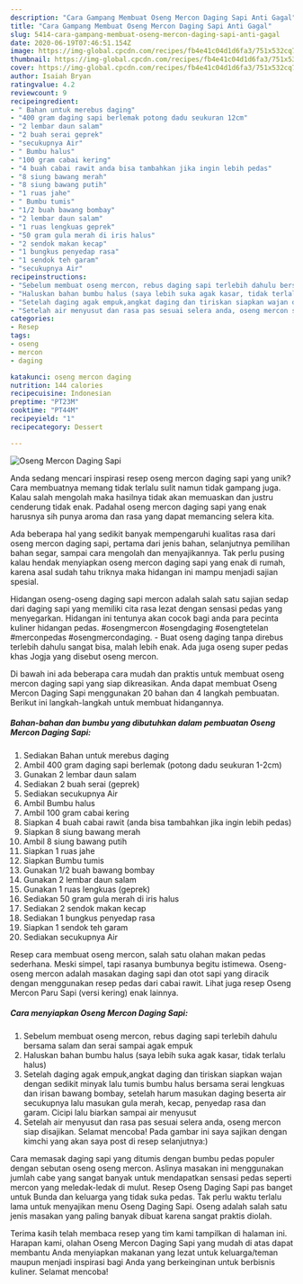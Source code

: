 ```yaml
---
description: "Cara Gampang Membuat Oseng Mercon Daging Sapi Anti Gagal"
title: "Cara Gampang Membuat Oseng Mercon Daging Sapi Anti Gagal"
slug: 5414-cara-gampang-membuat-oseng-mercon-daging-sapi-anti-gagal
date: 2020-06-19T07:46:51.154Z
image: https://img-global.cpcdn.com/recipes/fb4e41c04d1d6fa3/751x532cq70/oseng-mercon-daging-sapi-foto-resep-utama.jpg
thumbnail: https://img-global.cpcdn.com/recipes/fb4e41c04d1d6fa3/751x532cq70/oseng-mercon-daging-sapi-foto-resep-utama.jpg
cover: https://img-global.cpcdn.com/recipes/fb4e41c04d1d6fa3/751x532cq70/oseng-mercon-daging-sapi-foto-resep-utama.jpg
author: Isaiah Bryan
ratingvalue: 4.2
reviewcount: 9
recipeingredient:
- " Bahan untuk merebus daging"
- "400 gram daging sapi berlemak potong dadu seukuran 12cm"
- "2 lembar daun salam"
- "2 buah serai geprek"
- "secukupnya Air"
- " Bumbu halus"
- "100 gram cabai kering"
- "4 buah cabai rawit anda bisa tambahkan jika ingin lebih pedas"
- "8 siung bawang merah"
- "8 siung bawang putih"
- "1 ruas jahe"
- " Bumbu tumis"
- "1/2 buah bawang bombay"
- "2 lembar daun salam"
- "1 ruas lengkuas geprek"
- "50 gram gula merah di iris halus"
- "2 sendok makan kecap"
- "1 bungkus penyedap rasa"
- "1 sendok teh garam"
- "secukupnya Air"
recipeinstructions:
- "Sebelum membuat oseng mercon, rebus daging sapi terlebih dahulu bersama salam dan serai sampai agak empuk"
- "Haluskan bahan bumbu halus (saya lebih suka agak kasar, tidak terlalu halus)"
- "Setelah daging agak empuk,angkat daging dan tiriskan siapkan wajan dengan sedikit minyak lalu tumis bumbu halus bersama serai lengkuas dan irisan bawang bombay, setelah harum masukan daging beserta air secukupnya lalu masukan gula merah, kecap, penyedap rasa dan garam. Cicipi lalu biarkan sampai air menyusut"
- "Setelah air menyusut dan rasa pas sesuai selera anda, oseng mercon siap disajikan. Selamat mencoba! Pada gambar ini saya sajikan dengan kimchi yang akan saya post di resep selanjutnya:)"
categories:
- Resep
tags:
- oseng
- mercon
- daging

katakunci: oseng mercon daging 
nutrition: 144 calories
recipecuisine: Indonesian
preptime: "PT23M"
cooktime: "PT44M"
recipeyield: "1"
recipecategory: Dessert

---
```



![Oseng Mercon Daging Sapi](https://img-global.cpcdn.com/recipes/fb4e41c04d1d6fa3/751x532cq70/oseng-mercon-daging-sapi-foto-resep-utama.jpg)

Anda sedang mencari inspirasi resep oseng mercon daging sapi yang unik? Cara membuatnya memang tidak terlalu sulit namun tidak gampang juga. Kalau salah mengolah maka hasilnya tidak akan memuaskan dan justru cenderung tidak enak. Padahal oseng mercon daging sapi yang enak harusnya sih punya aroma dan rasa yang dapat memancing selera kita.

Ada beberapa hal yang sedikit banyak mempengaruhi kualitas rasa dari oseng mercon daging sapi, pertama dari jenis bahan, selanjutnya pemilihan bahan segar, sampai cara mengolah dan menyajikannya. Tak perlu pusing kalau hendak menyiapkan oseng mercon daging sapi yang enak di rumah, karena asal sudah tahu triknya maka hidangan ini mampu menjadi sajian spesial.

Hidangan oseng-oseng daging sapi mercon adalah salah satu sajian sedap dari daging sapi yang memiliki cita rasa lezat dengan sensasi pedas yang menyegarkan. Hidangan ini tentunya akan cocok bagi anda para pecinta kuliner hidangan pedas. #osengmercon #osengdaging #osengtetelan #merconpedas #osengmercondaging. - Buat oseng daging tanpa direbus terlebih dahulu sangat bisa, malah lebih enak. Ada juga oseng super pedas khas Jogja yang disebut oseng mercon.


Di bawah ini ada beberapa cara mudah dan praktis untuk membuat oseng mercon daging sapi yang siap dikreasikan. Anda dapat membuat Oseng Mercon Daging Sapi menggunakan 20 bahan dan 4 langkah pembuatan. Berikut ini langkah-langkah untuk membuat hidangannya.

<!--inarticleads1-->

##### Bahan-bahan dan bumbu yang dibutuhkan dalam pembuatan Oseng Mercon Daging Sapi:

1. Sediakan  Bahan untuk merebus daging
1. Ambil 400 gram daging sapi berlemak (potong dadu seukuran 1-2cm)
1. Gunakan 2 lembar daun salam
1. Sediakan 2 buah serai (geprek)
1. Sediakan secukupnya Air
1. Ambil  Bumbu halus
1. Ambil 100 gram cabai kering
1. Siapkan 4 buah cabai rawit (anda bisa tambahkan jika ingin lebih pedas)
1. Siapkan 8 siung bawang merah
1. Ambil 8 siung bawang putih
1. Siapkan 1 ruas jahe
1. Siapkan  Bumbu tumis
1. Gunakan 1/2 buah bawang bombay
1. Gunakan 2 lembar daun salam
1. Gunakan 1 ruas lengkuas (geprek)
1. Sediakan 50 gram gula merah di iris halus
1. Sediakan 2 sendok makan kecap
1. Sediakan 1 bungkus penyedap rasa
1. Siapkan 1 sendok teh garam
1. Sediakan secukupnya Air


Resep cara membuat oseng mercon, salah satu olahan makan pedas sederhana. Meski simpel, tapi rasanya bumbunya begitu istimewa. Oseng-oseng mercon adalah masakan daging sapi dan otot sapi yang diracik dengan menggunakan resep pedas dari cabai rawit. Lihat juga resep Oseng Mercon Paru Sapi (versi kering) enak lainnya. 

<!--inarticleads2-->

##### Cara menyiapkan Oseng Mercon Daging Sapi:

1. Sebelum membuat oseng mercon, rebus daging sapi terlebih dahulu bersama salam dan serai sampai agak empuk
1. Haluskan bahan bumbu halus (saya lebih suka agak kasar, tidak terlalu halus)
1. Setelah daging agak empuk,angkat daging dan tiriskan siapkan wajan dengan sedikit minyak lalu tumis bumbu halus bersama serai lengkuas dan irisan bawang bombay, setelah harum masukan daging beserta air secukupnya lalu masukan gula merah, kecap, penyedap rasa dan garam. Cicipi lalu biarkan sampai air menyusut
1. Setelah air menyusut dan rasa pas sesuai selera anda, oseng mercon siap disajikan. Selamat mencoba! Pada gambar ini saya sajikan dengan kimchi yang akan saya post di resep selanjutnya:)


Cara memasak daging sapi yang ditumis dengan bumbu pedas populer dengan sebutan oseng oseng mercon. Aslinya masakan ini menggunakan jumlah cabe yang sangat banyak untuk mendapatkan sensasi pedas seperti mercon yang meledak-ledak di mulut. Resep Oseng Daging Sapi pas banget untuk Bunda dan keluarga yang tidak suka pedas. Tak perlu waktu terlalu lama untuk menyajikan menu Oseng Daging Sapi. Oseng adalah salah satu jenis masakan yang paling banyak dibuat karena sangat praktis diolah. 

Terima kasih telah membaca resep yang tim kami tampilkan di halaman ini. Harapan kami, olahan Oseng Mercon Daging Sapi yang mudah di atas dapat membantu Anda menyiapkan makanan yang lezat untuk keluarga/teman maupun menjadi inspirasi bagi Anda yang berkeinginan untuk berbisnis kuliner. Selamat mencoba!

